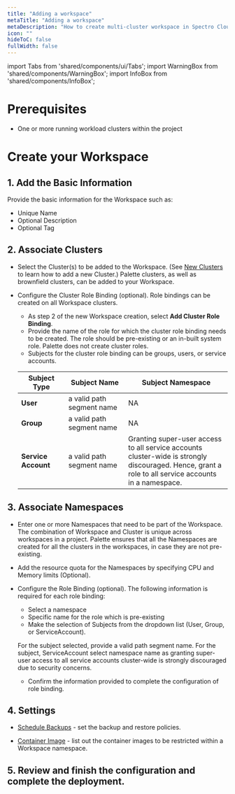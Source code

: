 ```yaml
---
title: "Adding a workspace"
metaTitle: "Adding a workspace"
metaDescription: "How to create multi-cluster workspace in Spectro Cloud"
icon: ""
hideToC: false
fullWidth: false
---
```


import Tabs from 'shared/components/ui/Tabs';
import WarningBox from 'shared/components/WarningBox';
import InfoBox from 'shared/components/InfoBox';


# Prerequisites

* One or more running workload clusters within the project

# Create your Workspace

## 1. Add the Basic Information
Provide the basic information for the Workspace such as:

* Unique Name
* Optional Description
* Optional Tag

## 2. Associate Clusters

  * Select the Cluster(s) to be added to the Workspace. (See [ New Clusters](/clusters/new-clusters) to learn how to add a new Cluster.) Palette clusters, as well as brownfield clusters, can be added to your Workspace.


  * Configure the Cluster Role Binding (optional). Role bindings can be created on all Workspace clusters.
    - As step 2 of the new Workspace creation, select **Add Cluster Role Binding**.
    - Provide the name of the role for which the cluster role binding needs to be created. The role should be pre-existing or an in-built system role. Palette does not create cluster roles.  
    - Subjects for the cluster role binding can be groups, users, or service accounts.

    | **Subject Type** | **Subject Name**              | **Subject Namespace**                                                                                                                                |
    | ---------------- | ------------------------- | ------------------------------------------------------------------------------------------------------------------------------------------ |
    | **User**         | a valid path segment name | NA                                                                                                                                         |
    | **Group**            | a valid path segment name | NA                                                                                                                                         |
    | **Service Account**  | a valid path segment name | Granting super-user access to all service accounts <br /> cluster-wide is strongly discouraged. Hence, grant a <br /> role to all service accounts in a namespace. |

  
## 3. Associate Namespaces
  
* Enter one or more Namespaces that need to be part of the Workspace. The combination of Workspace and Cluster is unique across workspaces in a project. Palette ensures that all the Namespaces are created for all the clusters in the workspaces, in case they are not pre-existing.


* Add the resource quota for the Namespaces by specifying CPU and Memory limits (Optional).


* Configure the Role Binding (optional). The following information is required for each role binding:
   * Select a namespace
   * Specific name for the role which is pre-existing
   * Make the selection of Subjects from the dropdown list (User, Group, or ServiceAccount).
  
    For the subject selected, provide a valid path segment name. For the subject, ServiceAccount select namespace name as granting super-user access to all service accounts cluster-wide is strongly discouraged due to security concerns.

  
   * Confirm the information provided to complete the configuration of role binding.
  
## 4. Settings


* [Schedule Backups](/clusters/cluster-management/backup-restore#createaworkspacebackup) - set the backup and restore policies.
    
* [Container Image](/workspace/workload-features#restrictedcontainerimages) - list out the container images to be restricted within a Workspace namespace.

## 5. Review and finish the configuration and complete the deployment.


